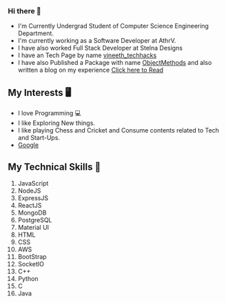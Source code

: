 ### Hi there 👋

* I'm Currently Undergrad Student of Computer Science Engineering Department.
* I'm currently working as a  Software Developer at AthrV.
* I have also worked Full Stack Developer at Stelna Designs
* I have an Tech Page by name <a href="https://www.instagram.com/vineeth_techhacks/" target="_blank" >vineeth_techhacks</a>
* I have also Published a Package with name <a href="https://www.npmjs.com/package/objectmethods" target="_blank" >ObjectMethods</a> and also written a blog on my experience <a href="https://medium.com/@VineethDShetty/my-experience-of-building-first-npm-package-2ad74707f240" target="_blank" >Click here to Read</a>



## My Interests 🖥
* I love Programming 💻
* I like Exploring New things.
* I like playing Chess and Cricket and Consume contents related to Tech and Start-Ups.
* <a href="https://www.google.com/" target="_blank">Google</a>


## My Technical Skills 📝
1. JavaScript
2. NodeJS
3. ExpressJS
4. ReactJS
5. MongoDB
6. PostgreSQL
7. Material UI
8. HTML
9. CSS
10. AWS
11. BootStrap
12. SocketIO
13. C++
14. Python
15. C
16. Java


